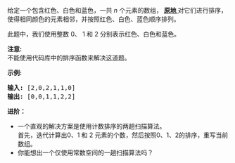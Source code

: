 <html>
 <body>
  <p>
   给定一个包含红色、白色和蓝色，一共
   <em>
    n
   </em>
   个元素的数组，
   <strong>
    <a href="https://baike.baidu.com/item/%E5%8E%9F%E5%9C%B0%E7%AE%97%E6%B3%95" target="_blank">
     原地
    </a>
   </strong>
   对它们进行排序，使得相同颜色的元素相邻，并按照红色、白色、蓝色顺序排列。
  </p>
  <p>
   此题中，我们使用整数 0、 1 和 2 分别表示红色、白色和蓝色。
  </p>
  <p>
   <strong>
    注意:
   </strong>
   <br/>
   不能使用代码库中的排序函数来解决这道题。
  </p>
  <p>
   <strong>
    示例:
   </strong>
  </p>
  <pre><strong>输入:</strong> [2,0,2,1,1,0]
<strong>输出:</strong> [0,0,1,1,2,2]</pre>
  <p>
   <strong>
    进阶：
   </strong>
  </p>
  <ul>
   <li>
    一个直观的解决方案是使用计数排序的两趟扫描算法。
    <br/>
    首先，迭代计算出0、1 和 2 元素的个数，然后按照0、1、2的排序，重写当前数组。
   </li>
   <li>
    你能想出一个仅使用常数空间的一趟扫描算法吗？
   </li>
  </ul>
 </body>
</html>